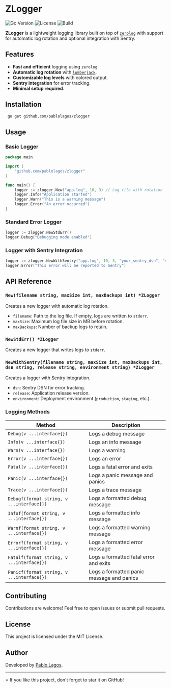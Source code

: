# ZLogger

![Go Version](https://img.shields.io/badge/Go-%3E%3D1.17-blue)
![License](https://img.shields.io/badge/License-MIT-green)
![Build](https://github.com/pablolagos/zlogger/workflows/Go/badge.svg)

**ZLogger** is a lightweight logging library built on top of [`zerolog`](https://github.com/rs/zerolog) with support for automatic log rotation and optional integration with Sentry.

## Features

- **Fast and efficient** logging using `zerolog`.
- **Automatic log rotation** with [`lumberjack`](https://github.com/natefinch/lumberjack).
- **Customizable log levels** with colored output.
- **Sentry integration** for error tracking.
- **Minimal setup required**.

## Installation

```sh
 go get github.com/pablolagos/zlogger
```

## Usage

### Basic Logger

```go
package main

import (
	"github.com/pablolagos/zlogger"
)

func main() {
	logger := zlogger.New("app.log", 10, 3) // Log file with rotation
	logger.Info("Application started")
	logger.Warn("This is a warning message")
	logger.Error("An error occurred")
}
```

### Standard Error Logger

```go
logger := zlogger.NewStdErr()
logger.Debug("Debugging mode enabled")
```

### Logger with Sentry Integration

```go
logger := zlogger.NewWithSentry("app.log", 10, 3, "your_sentry_dsn", "v1.0.0", "production")
logger.Error("This error will be reported to Sentry")
```

## API Reference

### `New(filename string, maxSize int, maxBackups int) *ZLogger`
Creates a new logger with automatic log rotation.

- `filename`: Path to the log file. If empty, logs are written to `stderr`.
- `maxSize`: Maximum log file size in MB before rotation.
- `maxBackups`: Number of backup logs to retain.

### `NewStdErr() *ZLogger`
Creates a new logger that writes logs to `stderr`.

### `NewWithSentry(filename string, maxSize int, maxBackups int, dsn string, release string, environment string) *ZLogger`
Creates a logger with Sentry integration.

- `dsn`: Sentry DSN for error tracking.
- `release`: Application release version.
- `environment`: Deployment environment (`production`, `staging`, etc.).

### Logging Methods

| Method     | Description  |
|------------|-------------|
| `Debug(v ...interface{})` | Logs a debug message |
| `Info(v ...interface{})` | Logs an info message |
| `Warn(v ...interface{})` | Logs a warning |
| `Error(v ...interface{})` | Logs an error |
| `Fatal(v ...interface{})` | Logs a fatal error and exits |
| `Panic(v ...interface{})` | Logs a panic message and panics |
| `Trace(v ...interface{})` | Logs a trace message |
| `Debugf(format string, v ...interface{})` | Logs a formatted debug message |
| `Infof(format string, v ...interface{})` | Logs a formatted info message |
| `Warnf(format string, v ...interface{})` | Logs a formatted warning message |
| `Errorf(format string, v ...interface{})` | Logs a formatted error message |
| `Fatalf(format string, v ...interface{})` | Logs a formatted fatal error and exits |
| `Panicf(format string, v ...interface{})` | Logs a formatted panic message and panics |


## Contributing

Contributions are welcome! Feel free to open issues or submit pull requests.

## License

This project is licensed under the MIT License.

## Author

Developed by [Pablo Lagos](https://github.com/pablolagos).

---

⭐ If you like this project, don't forget to star it on GitHub!

